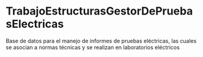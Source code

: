 # TrabajoEstructurasGestorDePruebasElectricas
Base de datos para el manejo de informes de pruebas eléctricas, las cuales se asocian a normas técnicas y se realizan en laboratorios eléctricos
